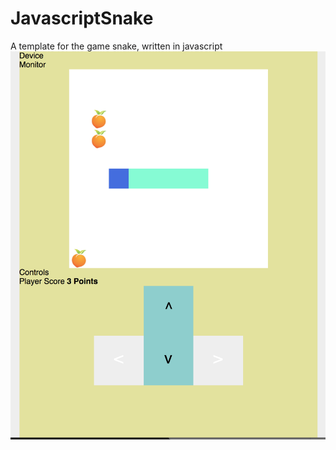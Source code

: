 # JavascriptSnake
A template for the game snake, written in javascript
![screenshot](https://github.com/Benny93/JavascriptSnake/blob/master/screenshot.png)

